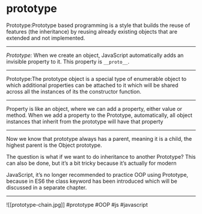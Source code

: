 # prototype

Prototype:Prototype based programming is a style that builds the reuse of features (the inheritance) by reusing already existing objects that are extended and not implemented.
***

_Prototype:_ When we create an object, JavaScript automatically adds an invisible property to it. This property is `__proto__`.
***
Prototype:The prototype object is a special type of enumerable object to which additional properties can be attached to it which will be shared across all the instances of its the constructor function.
***

Property is like an object, where we can add a property, either value or method. When we add a property to the Prototype, automatically, all object instances that inherit from the prototype will have that property
***
Now we know that prototype always has a parent, meaning it is a child, the highest parent is the Object prototype.

The question is what if we want to do inheritance to another Prototype? This can also be done, but it’s a bit tricky because it’s actually for modern

JavaScript, it’s no longer recommended to practice OOP using Prototype, because in ES6 the class keyword has been introduced which will be discussed in a separate chapter.
***
![[prototype-chain.jpg]]
#prototype
#OOP #js #javascript 